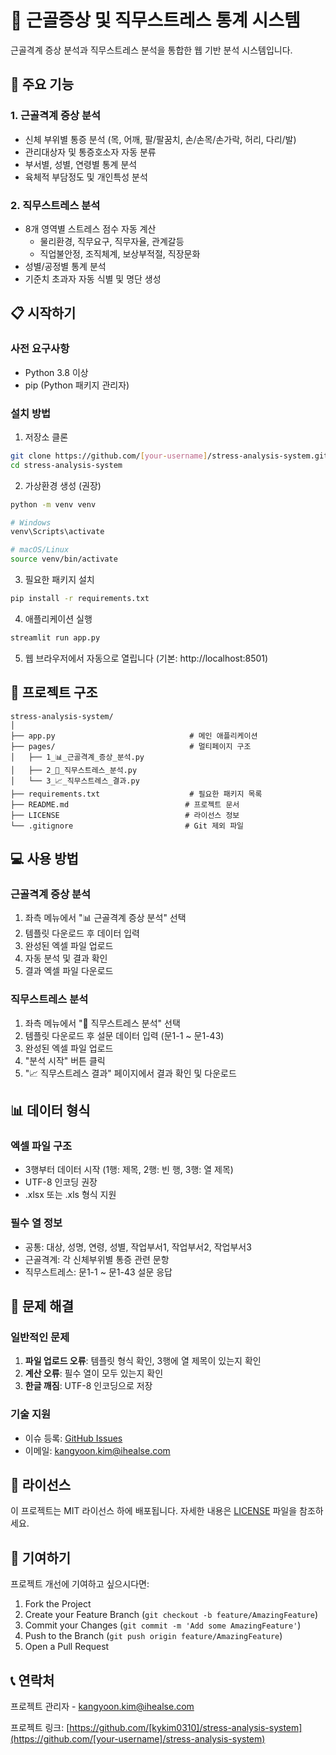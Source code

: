 # 🏥 근골증상 및 직무스트레스 통계 시스템

근골격계 증상 분석과 직무스트레스 분석을 통합한 웹 기반 분석 시스템입니다.

## 🚀 주요 기능

### 1. 근골격계 증상 분석
- 신체 부위별 통증 분석 (목, 어깨, 팔/팔꿈치, 손/손목/손가락, 허리, 다리/발)
- 관리대상자 및 통증호소자 자동 분류
- 부서별, 성별, 연령별 통계 분석
- 육체적 부담정도 및 개인특성 분석

### 2. 직무스트레스 분석
- 8개 영역별 스트레스 점수 자동 계산
  - 물리환경, 직무요구, 직무자율, 관계갈등
  - 직업불안정, 조직체계, 보상부적절, 직장문화
- 성별/공정별 통계 분석
- 기준치 초과자 자동 식별 및 명단 생성

## 📋 시작하기

### 사전 요구사항
- Python 3.8 이상
- pip (Python 패키지 관리자)

### 설치 방법

1. 저장소 클론
```bash
git clone https://github.com/[your-username]/stress-analysis-system.git
cd stress-analysis-system
```

2. 가상환경 생성 (권장)
```bash
python -m venv venv

# Windows
venv\Scripts\activate

# macOS/Linux
source venv/bin/activate
```

3. 필요한 패키지 설치
```bash
pip install -r requirements.txt
```

4. 애플리케이션 실행
```bash
streamlit run app.py
```

5. 웹 브라우저에서 자동으로 열립니다 (기본: http://localhost:8501)

## 📁 프로젝트 구조

```
stress-analysis-system/
│
├── app.py                              # 메인 애플리케이션
├── pages/                              # 멀티페이지 구조
│   ├── 1_📊_근골격계_증상_분석.py
│   ├── 2_🧠_직무스트레스_분석.py
│   └── 3_📈_직무스트레스_결과.py
├── requirements.txt                    # 필요한 패키지 목록
├── README.md                          # 프로젝트 문서
├── LICENSE                            # 라이선스 정보
└── .gitignore                         # Git 제외 파일

```

## 💻 사용 방법

### 근골격계 증상 분석
1. 좌측 메뉴에서 "📊 근골격계 증상 분석" 선택
2. 템플릿 다운로드 후 데이터 입력
3. 완성된 엑셀 파일 업로드
4. 자동 분석 및 결과 확인
5. 결과 엑셀 파일 다운로드

### 직무스트레스 분석
1. 좌측 메뉴에서 "🧠 직무스트레스 분석" 선택
2. 템플릿 다운로드 후 설문 데이터 입력 (문1-1 ~ 문1-43)
3. 완성된 엑셀 파일 업로드
4. "분석 시작" 버튼 클릭
5. "📈 직무스트레스 결과" 페이지에서 결과 확인 및 다운로드

## 📊 데이터 형식

### 엑셀 파일 구조
- 3행부터 데이터 시작 (1행: 제목, 2행: 빈 행, 3행: 열 제목)
- UTF-8 인코딩 권장
- .xlsx 또는 .xls 형식 지원

### 필수 열 정보
- 공통: 대상, 성명, 연령, 성별, 작업부서1, 작업부서2, 작업부서3
- 근골격계: 각 신체부위별 통증 관련 문항
- 직무스트레스: 문1-1 ~ 문1-43 설문 응답

## 🔧 문제 해결

### 일반적인 문제
1. **파일 업로드 오류**: 템플릿 형식 확인, 3행에 열 제목이 있는지 확인
2. **계산 오류**: 필수 열이 모두 있는지 확인
3. **한글 깨짐**: UTF-8 인코딩으로 저장

### 기술 지원
- 이슈 등록: [GitHub Issues](https://github.com/[your-username]/stress-analysis-system/issues)
- 이메일: kangyoon.kim@ihealse.com

## 📄 라이선스

이 프로젝트는 MIT 라이선스 하에 배포됩니다. 자세한 내용은 [LICENSE](LICENSE) 파일을 참조하세요.

## 🤝 기여하기

프로젝트 개선에 기여하고 싶으시다면:
1. Fork the Project
2. Create your Feature Branch (`git checkout -b feature/AmazingFeature`)
3. Commit your Changes (`git commit -m 'Add some AmazingFeature'`)
4. Push to the Branch (`git push origin feature/AmazingFeature`)
5. Open a Pull Request

## 📞 연락처

프로젝트 관리자 - kangyoon.kim@ihealse.com


프로젝트 링크: [https://github.com/[kykim0310]/stress-analysis-system](https://github.com/[your-username]/stress-analysis-system)
